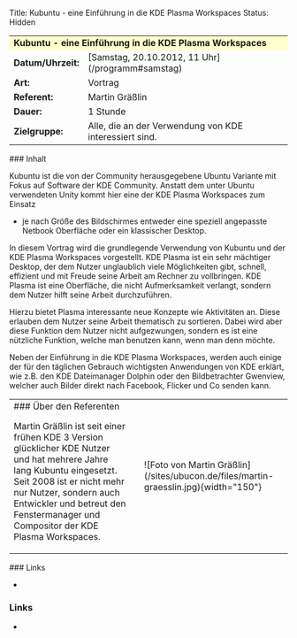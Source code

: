 Title: Kubuntu - eine Einführung in die KDE Plasma Workspaces
Status: Hidden

<table border="0" cellpadding="3" cellspacing="0" width="100%">
<tr>
<td colspan="3" style="font-weight: bold; background-color: #ffffcc;">
Kubuntu - eine Einführung in die KDE Plasma Workspaces

</td>
</tr>
<tr>
<td style="font-weight: bold;">
Datum/Uhrzeit:

</td>
<td>
[Samstag, 20.10.2012, 11 Uhr](/programm#samstag)

</td>
</tr>
<tr>
<td style="font-weight: bold;">
Art:

</td>
<td>
Vortrag

</td>
</tr>
<tr>
<td style="font-weight: bold;">
Referent:

</td>
<td>
Martin Gräßlin

</td>
</tr>
<tr>
<td style="font-weight: bold;">
Dauer:

</td>
<td>
1 Stunde

</td>
</tr>
<tr>
<td style="font-weight: bold;">
Zielgruppe:

</td>
<td>
Alle, die an der Verwendung von KDE interessiert sind.

</td>
</tr>
</table>
### Inhalt

Kubuntu ist die von der Community herausgegebene Ubuntu Variante mit
Fokus auf Software der KDE Community. Anstatt dem unter Ubuntu
verwendeten Unity kommt hier eine der KDE Plasma Workspaces zum Einsatz
- je nach Größe des Bildschirmes entweder eine speziell angepasste
Netbook Oberfläche oder ein klassischer Desktop.

In diesem Vortrag wird die grundlegende Verwendung von Kubuntu und der
KDE Plasma Workspaces vorgestellt. KDE Plasma ist ein sehr mächtiger
Desktop, der dem Nutzer unglaublich viele Möglichkeiten gibt, schnell,
effizient und mit Freude seine Arbeit am Rechner zu vollbringen. KDE
Plasma ist eine Oberfläche, die nicht Aufmerksamkeit verlangt, sondern
dem Nutzer hilft seine Arbeit durchzuführen.

Hierzu bietet Plasma interessante neue Konzepte wie Aktivitäten an.
Diese erlauben dem Nutzer seine Arbeit thematisch zu sortieren. Dabei
wird aber diese Funktion dem Nutzer nicht aufgezwungen, sondern es ist
eine nützliche Funktion, welche man benutzen kann, wenn man denn möchte.

Neben der Einführung in die KDE Plasma Workspaces, werden auch einige
der für den täglichen Gebrauch wichtigsten Anwendungen von KDE erklärt,
wie z.B. den KDE Dateimanager Dolphin oder den Bildbetrachter Gwenview,
welcher auch Bilder direkt nach Facebook, Flicker und Co senden kann.

<table border="0">
<tr>
<td>
### Über den Referenten

<p>
Martin Gräßlin ist seit einer frühen KDE 3 Version glücklicher KDE
Nutzer und hat mehrere Jahre lang Kubuntu eingesetzt. Seit 2008 ist er
nicht mehr nur Nutzer, sondern auch Entwickler und betreut den
Fenstermanager und Compositor der KDE Plasma Workspaces.

<td>
<td>
![Foto von Martin
Gräßlin](/sites/ubucon.de/files/martin-graesslin.jpg){width="150"}

</td>
</td>
</p>
</td>
</tr>
</table>
### Links

-   

### Links

-   


